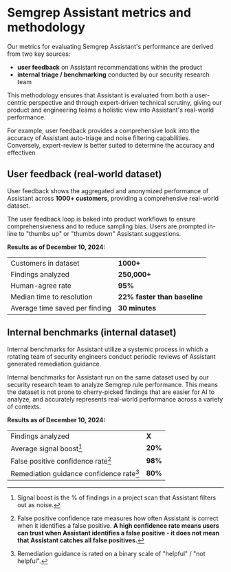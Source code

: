 

# Semgrep Assistant metrics and methodology

 
Our metrics for evaluating Semgrep Assistant's performance are derived from two key sources:
- **user feedback** on Assistant recommendations within the product
- **internal triage / benchmarking** conducted by our security research team 

This methodology ensures that Assistant is evaluated from both a user-centric perspective and through expert-driven technical scrutiny, giving our product and engineering teams a holistic view into Assistant's real-world performance. 

For example, user feedback provides a comprehensive look into the accuracy of Assistant auto-triage and noise filtering capabilities. Conversely, expert-review is better suited to determine the accuracy and effectiven

## User feedback (real-world dataset)
User feedback shows the aggregated and anonymized performance of Assistant across **1000+ customers**, providing a comprehensive real-world dataset. 

The user feedback loop is baked into product workflows to ensure comprehensiveness and to reduce sampling bias. Users are prompted in-line to "thumbs up" or "thumbs down" Assistant suggestions. 


**Results as of December 10, 2024:**


|                        |         |
|------------------------|---------|
| Customers in dataset   | **1000+**|
| Findings analyzed | **250,000+** |
| Human-agree rate       | **95%** |
| Median time to resolution     | **22% faster than baseline** |
| Average time saved per finding   | **30 minutes** |


## Internal benchmarks (internal dataset)
Internal benchmarks for Assistant utilize a systemic process in which a rotating team of security engineers conduct periodic reviews of Assistant generated remediation guidance. 

Internal benchmarks for Assistant run on the same dataset used by our security research team to analyze Semgrep rule performance. This means the dataset is not prone to cherry-picked findings that are easier for AI to analyze, and accurately represents real-world performance across a variety of contexts. 

**Results as of December 10, 2024:**

|                        |         |
|------------------------|---------|
| Findings analyzed  | **X**|
| Average signal boost[^1] | **20%**|
| False positive confidence rate[^2]      | **98%** |
| Remediation guidance confidence rate[^3]    | **80%** |

[^1]:Signal boost is the % of findings in a project scan that Assistant filters out as noise.  

[^2]:False positive confidence rate measures how often Assistant is correct when it identifies a false positive. **A high confidence rate means users can trust when Assistant identifies a false positive - it does not mean that Assistant catches all false positives.** 

[^3]:Remediation guidance is rated on a binary scale of "helpful" / "not helpful".  

